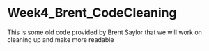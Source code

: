 # Week4_Brent_CodeCleaning
This is some old code provided by Brent Saylor that we will work on cleaning up and make more readable
